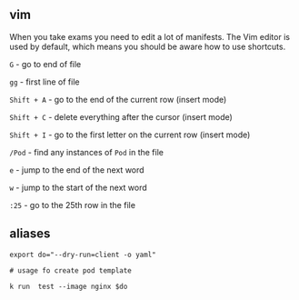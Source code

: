 ## vim

When you take exams you need to edit a lot of manifests.
The Vim editor is used by default, which means you should be aware how to use shortcuts.

`G`  - go to end of file

`gg` - first line of file

`Shift + A` - go to the end of the current row (insert mode)

`Shift + C` - delete everything after the cursor (insert mode)

`Shift + I` - go to the first letter on the current row (insert mode)

`/Pod` - find any instances of `Pod` in the file

`e` - jump to the end of the next word

`w` - jump to the start of the next word

`:25` - go to the 25th row in the file

## aliases

`export do="--dry-run=client -o yaml" `
````
# usage fo create pod template

k run  test --image nginx $do
````
